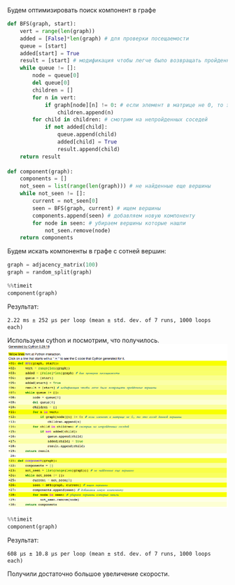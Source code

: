 Будем оптимизировать поиск компонент в графе

```python
def BFS(graph, start):
    vert = range(len(graph))
    added = [False]*len(graph) # для проверки посещаемости
    queue = [start]
    added[start] = True
    result = [start] # модификация чтобы легче было возвращать пройденные вершины
    while queue != []:
        node = queue[0]
        del queue[0]
        children = []
        for n in vert:
            if graph[node][n] != 0: # если элемент в матрице не 0, то это сосед данной вершины
                children.append(n)
        for child in children: # смотрим на непройденных соседей
            if not added[child]:
                queue.append(child)
                added[child] = True
                result.append(child)
    return result
    
def component(graph):
    components = []
    not_seen = list(range(len(graph))) # не найденные еще вершины
    while not_seen != []:
        current = not_seen[0]
        seen = BFS(graph, current) # ищем вершины
        components.append(seen) # добавляем новую компоненту
        for node in seen: # убираем вершины которые нашли
            not_seen.remove(node)
    return components
```

Будем искать компоненты в графе с сотней вершин:

```python
graph = adjacency_matrix(100)
graph = random_split(graph)
```

```python
%%timeit
component(graph)
```

Результат:

    2.22 ms ± 252 µs per loop (mean ± std. dev. of 7 runs, 1000 loops each)

Используем cython и посмотрим, что получилось.
![cython](cython.png)

```python
%%timeit
component(graph)
```

Результат:

    608 µs ± 10.8 µs per loop (mean ± std. dev. of 7 runs, 1000 loops each)
    
Получили достаточно большое увеличение скорости.

